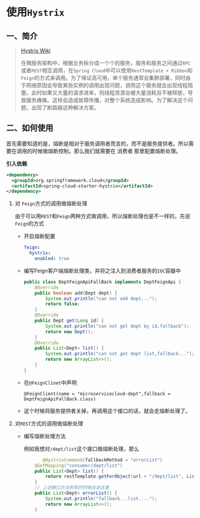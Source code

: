 # 使用`Hystrix`

## 一、简介

> [Hystrix Wiki](https://github.com/Netflix/Hystrix/wiki)
>
> 在微服务架构中，根据业务拆分成一个个的服务，服务和服务之间通过`RPC`或者`REST`相互调用，在`Spring Cloud`中可以使用`RestTemplate + Ribbon`和`Feign`的方式来调用。为了保证高可用，单个服务通常会集群部署，同时由于网络原因会导致某些实例的调用出现问题，调用这个服务就会出现线程阻塞。此时如果又大量的请求进来，则线程资源会被大量消耗且不被释放，导致服务瘫痪。这样会造成故障传播，对整个系统造成影响。为了解决这个问题，出现了断路器这种解决方案。

## 二、如何使用

首先需要知道的是，熔断是相对于服务调用者而言的，而不是服务提供者。所以需要在调用的时候做熔断控制。那么我们就需要在 消费者 那里配置熔断处理。

**引入依赖**

```xml
<dependency>
  <groupId>org.springframework.cloud</groupId>
  <artifactId>spring-cloud-starter-hystrix</artifactId>
</dependency>
```

1. 对 `Feign`方式的调用做熔断处理

   由于可以用`REST`和`Feign`两种方式做调用，所以熔断处理也是不一样的，先说`Feign`的方式

   - 开启熔断配置

     ```yaml
     feign:
       hystrix:
         enabled: true
     ```

   - 编写Feign客户端熔断处理类，并将之注入到消费者服务的`IOC`容器中

     ```java
     public class DeptFeignApiFallBack implements DeptFeignApi {
         @Override
         public boolean add(Dept dept) {
             System.out.println("can not add dept...");
             return false;
         }
         @Override
         public Dept get(Long id) {
             System.out.println("can not get dept by id,fallback");
             return new Dept();
         }
         @Override
         public List<Dept> list() {
             System.out.println("can not get dept list,fallback...");
             return new ArrayList<>();
         }
     }
     ```

   - 在`@FeignClinet`中声明

     `@FeignClient(name = "microservicecloud-dept",fallback = DeptFeignApiFallBack.class)`

   - 这个时候将服务提供者关掉，再调用这个接口的话，就会走熔断处理了。

2. 对`REST`方式的调用做熔断处理

   - 编写熔断处理方法

     例如我想对`/dept/list`这个接口做熔断处理，那么

     ```java
     		@HystrixCommand(fallbackMethod = "errorList")
         @GetMapping("consumer/dept/list")
         public List<Dept> list() {
             return restTemplate.getForObject(url + "/dept/list", List.class);
         }
         // 上述接口方法失败的时候会走这里
         public List<Dept> errorList() {
             System.out.println("fallback...list....");
             return new ArrayList<>();
         }
     ```

     